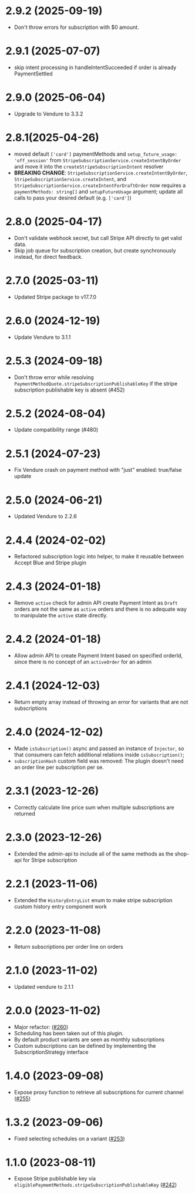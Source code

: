 # 2.9.2 (2025-09-19)

- Don't throw errors for subscription with $0 amount.

# 2.9.1 (2025-07-07)

- skip intent processing in handleIntentSucceeded if order is already PaymentSettled

# 2.9.0 (2025-06-04)

- Upgrade to Vendure to 3.3.2

# 2.8.1(2025-04-26)

- moved default `['card']` paymentMethods and `setup_future_usage: 'off_session'` from `StripeSubscriptionService.createIntentByOrder` and move it into the `createStripeSubscriptionIntent` resolver
- **BREAKING CHANGE**: `StripeSubscriptionService.createIntentByOrder`, `StripeSubscriptionService.createIntent`, and `StripeSubscriptionService.createIntentForDraftOrder` now requires a `paymentMethods: string[]` and `setupFutureUsage` argument; update all calls to pass your desired default (e.g. `['card']`)

# 2.8.0 (2025-04-17)

- Don't validate webhook secret, but call Stripe API directly to get valid data.
- Skip job queue for subscription creation, but create synchronously instead, for direct feedback.

# 2.7.0 (2025-03-11)

- Updated Stripe package to v17.7.0

# 2.6.0 (2024-12-19)

- Update Vendure to 3.1.1

# 2.5.3 (2024-09-18)

- Don't throw error while resolving `PaymentMethodQuote.stripeSubscriptionPublishableKey` if the stripe subscription publishable key is absent (#452)

# 2.5.2 (2024-08-04)

- Update compatibility range (#480)

# 2.5.1 (2024-07-23)

- Fix Vendure crash on payment method with "just" enabled: true/false update

# 2.5.0 (2024-06-21)

- Updated Vendure to 2.2.6

# 2.4.4 (2024-02-02)

- Refactored subscription logic into helper, to make it reusable between Accept Blue and Stripe plugin

# 2.4.3 (2024-01-18)

- Remove `active` check for admin API create Payment Intent as `Draft` orders are not the same as `active` orders and there is no adequate way to manipulate the `active` state directly.

# 2.4.2 (2024-01-18)

- Allow admin API to create Payment Intent based on specified orderId, since there is no concept of an `activeOrder` for an admin

# 2.4.1 (2024-12-03)

- Return empty array instead of throwing an error for variants that are not subscriptions

# 2.4.0 (2024-12-02)

- Made `isSubscription()` async and passed an instance of `Injector`, so that consumers can fetch additional relations inside `isSubscription()`;
- `subscriptionHash` custom field was removed: The plugin doesn't need an order line per subscription per se.

# 2.3.1 (2023-12-26)

- Correctly calculate line price sum when multiple subscriptions are returned

# 2.3.0 (2023-12-26)

- Extended the admin-api to include all of the same methods as the shop-api for Stripe subscription

# 2.2.1 (2023-11-06)

- Extended the `HistoryEntryList` enum to make stripe subscription  custom history entry component work

# 2.2.0 (2023-11-08)

- Return subscriptions per order line on orders

# 2.1.0 (2023-11-02)

- Updated vendure to 2.1.1

# 2.0.0 (2023-11-02)

- Major refactor: ([#260](https://github.com/Pinelab-studio/pinelab-vendure-plugins/pull/260))
- Scheduling has been taken out of this plugin.
- By default product variants are seen as monthly subscriptions
- Custom subscriptions can be defined by implementing the SubscriptionStrategy interface

# 1.4.0 (2023-09-08)

- Expose proxy function to retrieve all subscriptions for current channel ([#255](https://github.com/Pinelab-studio/pinelab-vendure-plugins/pull/255))

# 1.3.2 (2023-09-06)

- Fixed selecting schedules on a variant ([#253](https://github.com/Pinelab-studio/pinelab-vendure-plugins/pull/253))

# 1.1.0 (2023-08-11)

- Expose Stripe publishable key via `eligiblePaymemtMethods.stripeSubscriptionPublishableKey` ([#242](https://github.com/Pinelab-studio/pinelab-vendure-plugins/pull/242))
